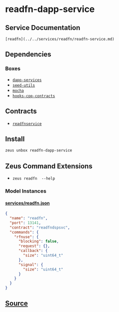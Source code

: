 
readfn-dapp-service
====================






## Service Documentation
    [readfn](../../services/readfn/readfn-service.md)
## Dependencies
### Boxes
* [`dapp-services`](dapp-services.md)
* [`seed-utils`](seed-utils.md)
* [`mocha`](mocha.md)
* [`hooks-cpp-contracts`](hooks-cpp-contracts.md)



## Contracts
* [`readfnservice`](https://github.com/liquidapps-io/zeus-sdk/tree/master/boxes/groups/services/readfn-dapp-service/contracts/eos/dappservices/_readfn_impl.hpp)

## Install
```bash
zeus unbox readfn-dapp-service
```



## Zeus Command Extensions
* ```zeus readfn  --help```





### Model Instances
#### [services/readfn.json](https://github.com/liquidapps-io/zeus-sdk/tree/master/boxes/groups/services/readfn-dapp-service/models/dapp-services/readfn.json)
```json
{
  "name": "readfn",
  "port": 13141,
  "contract": "readfndspsvc",
  "commands": {
    "rfnuse": {
      "blocking": false,
      "request": {},
      "callback": {
        "size": "uint64_t"
      },
      "signal": {
        "size": "uint64_t"
      }
    }
  }
}
```
## [Source](https://github.com/liquidapps-io/zeus-sdk/tree/master/boxes/groups/services/readfn-dapp-service)